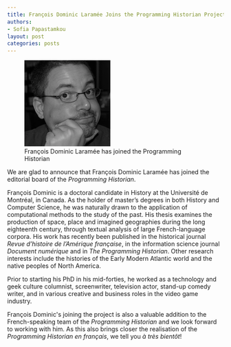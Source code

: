 ```yaml
---
title: François Dominic Laramée Joins the Programming Historian Project Team
authors:
- Sofia Papastamkou
layout: post
categories: posts
---
```


<p><figure><img src="/avatars/francois-dominic-laramee.png" alt=""/><figcaption>
    François Dominic Laramée has joined the Programming Historian</figcaption></figure></p>

We are glad to announce that François Dominic Laramée has joined the editorial board of the _Programming Historian_.  

François Dominic is a doctoral candidate in History at the Université de Montréal, in Canada. As the holder of master’s degrees in both History and Computer Science, he was naturally drawn to the application of computational methods to the study of the past. His thesis examines the production of space, place and imagined geographies during the long eighteenth century, through textual analysis of large French-language corpora. His work has recently been published in the historical journal _Revue d’histoire de l’Amérique française_, in the information science journal _Document numérique_ and in _The Programming Historian_. Other research interests include the histories of the Early Modern Atlantic world and the native peoples of North America. 

Prior to starting his PhD in his mid-forties, he worked as a technology and geek culture columnist, screenwriter, television actor, stand-up comedy writer, and in various creative and business roles in the video game industry.

François Dominic's joining the project is also a valuable addition to the French-speaking team of the _Programming Historian_ and we look forward to working with him. As this also brings closer the realisation of the _Programming Historian en français_, we tell you _à très bientôt_!  
